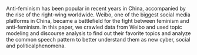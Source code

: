  Anti-feminism has been popular in recent years in China, accompanied by the rise of the right-wing worldwide. Weibo, one of the biggest social media platforms in China, became a battlefield for the fight between feminism and anti-feminism. In this paper, we crawled data from Weibo and used topic modeling and discourse analysis to find out their favorite topics and analyze the common speech pattern to better understand them as new cyber, social and politicalphenomena.
